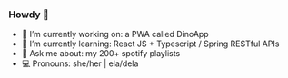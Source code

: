 ### Howdy 🤠

- 🔭 I’m currently working on: a PWA called DinoApp
- 🌱 I’m currently learning: React JS + Typescript / Spring RESTful APIs
- 💬 Ask me about: my 200+ spotify playlists 
- 💻 Pronouns: she/her | ela/dela
